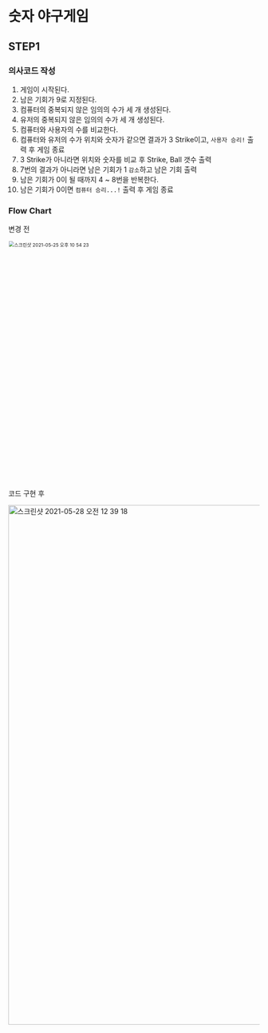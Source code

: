 # 숫자 야구게임

## STEP1

### 의사코드 작성

1. 게임이 시작된다.
2. 남은 기회가 9로 지정된다.
3. 컴퓨터의 중복되지 않은 임의의 수가 세 개 생성된다.
4. 유저의 중복되지 않은 임의의 수가 세 개 생성된다.
5. 컴퓨터와 사용자의 수를 비교한다.
6. 컴퓨터와 유저의 수가 위치와 숫자가 같으면 결과가 3 Strike이고, `사용자 승리!` 출력 후 게임 종료
7. 3 Strike가 아니라면 위치와 숫자를 비교 후 Strike, Ball 갯수 출력
8. 7번의 결과가 아니라면 남은 기회가 1 `감소`하고 남은 기회 출력
9. 남은 기회가 0이 될 때까지 4 ~ 8번을 반복한다.
10. 남은 기회가 0이면 `컴퓨터 승리...!` 출력 후 게임 종료

### Flow Chart

변경 전

<img width="718" alt="스크린샷 2021-05-25 오후 10 54 23" src="https://user-images.githubusercontent.com/70311145/119510552-91054b80-bdac-11eb-9afd-325651d21a89.png" style="zoom:67%;" >

코드 구현 후

<img width="1040" alt="스크린샷 2021-05-28 오전 12 39 18" src="https://user-images.githubusercontent.com/70311145/119856918-0f4d2380-bf4e-11eb-937b-baae72b7519f.png">
